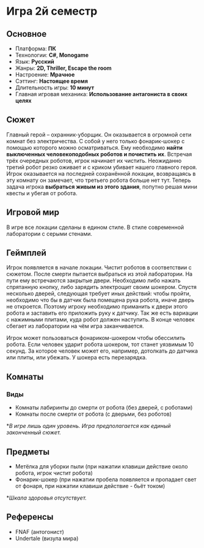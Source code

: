 # Игра 2й семестр
## Основное
- Платформа: **ПК**
- Технологии: **C#, Monogame**
- Язык: **Русский**
- Жанры: **2D, Thriller, Escape the room**
- Настроение: **Мрачное**
- Сэттинг: **Настоящее время**
- Длительность игры: **10 минут**
- Главная игровая механика: **Использование антагониста в своих целях**

## Сюжет
Главный герой – охранник-уборщик. Он оказывается в огромной сети комнат без электричества. С собой у него только фонарик-шокер с помощью которого можно осматриваться. Ему необходимо **найти выключенных человекоподобных роботов и почистить их**. Встречая трёх очередных роботов, игрок начинает их чистить. Неожиданно третий робот резко оживает и с криком убивает нашего главного героя. Игрок оказывается на последней сохранённой локации, возвращаясь в эту комнату он замечает, что третьего робота больше нет тут. Теперь задача игрока **выбраться живым из этого здания**, попутно решая мини квесты и убегая от робота.
## Игровой мир
В игре все локации сделаны в едином стиле. В стиле современной лаборатории с серыми стенами.
## Геймплей
Игрок появляется в начале локации. Чистит роботов в соответствии с сюжетом. После смерти пытается выбраться из этой лаборатории. На пути ему встречаются закрытые двери. Необходимо либо нажать спрятанную кнопку, либо зарядить электрощит своим шокером. Спустя несколько дверей, следующая требует иных действий: чтобы пройти, необходимо что бы в датчик была помещена рука робота, иначе дверь не откроется. Поэтому игроку необходимо приманить к двери этого робота и заставить его приложить руку к датчику. Так же есть вариации с нажимными плитами, куда робот должен наступить. В конце человек сбегает из лаборатории на чём игра заканчивается.

Игрок может пользоваться фонариком-шокером чтобы обессилить робота. Если человек ударит робота шокером, тот станет уязвимым 10 секунд. За которое человек может его, например, дотолкать до датчика или плиты, или убежать. У шокера есть перезарядка.

## Комнаты
### Виды
- Комнаты лабиринты до смерти от робота (без дверей, с роботами)
- Комнаты после смерти от робота (с дверьми, без роботов)

**В игре лишь один уровень. Игра предполагается как единый законченный сюжет.*

## Предметы
- Метёлка для уборки пыли (при нажатии клавиши действие около робота, игрок чистит робота)
- Фонарик-шокер (при нажатии пробела появляется и пропадает свет от фонаря, при нажатии клавиши действие - бьёт током)

**Шкала здоровья отсутствует.*

## Референсы
- FNAF (антогонист)
- Undertale (визула мира)
